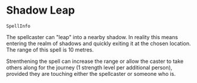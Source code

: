 # Shadow Leap

`SpellInfo`

The spellcaster can "leap" into a nearby shadow. In reality this means entering the realm of shadows and quickly exiting it at the chosen location. The range of this spell is 10 metres.

Strenthening the spell can increase the range or allow the caster to take others along for the journey (1 strength level per additional person), provided they are touching either the spellcaster or someone who is.
